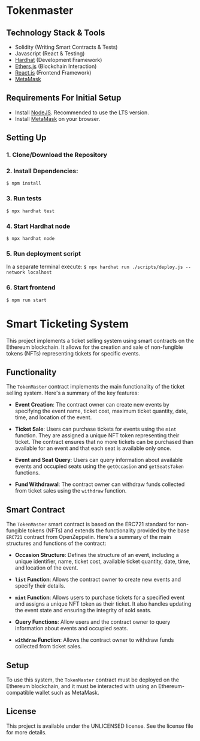 # Tokenmaster

## Technology Stack & Tools

- Solidity (Writing Smart Contracts & Tests)
- Javascript (React & Testing)
- [Hardhat](https://hardhat.org/) (Development Framework)
- [Ethers.js](https://docs.ethers.io/v5/) (Blockchain Interaction)
- [React.js](https://reactjs.org/) (Frontend Framework)
- [MetaMask](https://metamask.io/)

## Requirements For Initial Setup
- Install [NodeJS](https://nodejs.org/en/). Recommended to use the LTS version.
- Install [MetaMask](https://metamask.io/) on your browser.

## Setting Up
### 1. Clone/Download the Repository

### 2. Install Dependencies:
`$ npm install`

### 3. Run tests
`$ npx hardhat test`

### 4. Start Hardhat node
`$ npx hardhat node`

### 5. Run deployment script
In a separate terminal execute:
`$ npx hardhat run ./scripts/deploy.js --network localhost`

### 6. Start frontend
`$ npm run start`

# Smart Ticketing System

This project implements a ticket selling system using smart contracts on the Ethereum blockchain. It allows for the creation and sale of non-fungible tokens (NFTs) representing tickets for specific events.

## Functionality

The `TokenMaster` contract implements the main functionality of the ticket selling system. Here's a summary of the key features:

- **Event Creation**: The contract owner can create new events by specifying the event name, ticket cost, maximum ticket quantity, date, time, and location of the event.
  
- **Ticket Sale**: Users can purchase tickets for events using the `mint` function. They are assigned a unique NFT token representing their ticket. The contract ensures that no more tickets can be purchased than available for an event and that each seat is available only once.
  
- **Event and Seat Query**: Users can query information about available events and occupied seats using the `getOccasion` and `getSeatsTaken` functions.

- **Fund Withdrawal**: The contract owner can withdraw funds collected from ticket sales using the `withdraw` function.

## Smart Contract

The `TokenMaster` smart contract is based on the ERC721 standard for non-fungible tokens (NFTs) and extends the functionality provided by the base `ERC721` contract from OpenZeppelin. Here's a summary of the main structures and functions of the contract:

- **Occasion Structure**: Defines the structure of an event, including a unique identifier, name, ticket cost, available ticket quantity, date, time, and location of the event.
  
- **`list` Function**: Allows the contract owner to create new events and specify their details.
  
- **`mint` Function**: Allows users to purchase tickets for a specified event and assigns a unique NFT token as their ticket. It also handles updating the event state and ensuring the integrity of sold seats.

- **Query Functions**: Allow users and the contract owner to query information about events and occupied seats.

- **`withdraw` Function**: Allows the contract owner to withdraw funds collected from ticket sales.

## Setup

To use this system, the `TokenMaster` contract must be deployed on the Ethereum blockchain, and it must be interacted with using an Ethereum-compatible wallet such as MetaMask.

## License

This project is available under the UNLICENSED license. See the license file for more details.
